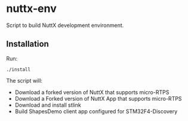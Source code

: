 # nuttx-env

Script to build NuttX development environment.

## Installation

Run:

    ./install

The script will:
    
- Download a forked version of NuttX that supports micro-RTPS
- Download a Forked version of NuttX App that supports micro-RTPS
- Download and install stlink 
- Build ShapesDemo client app configured for STM32F4-Discovery

